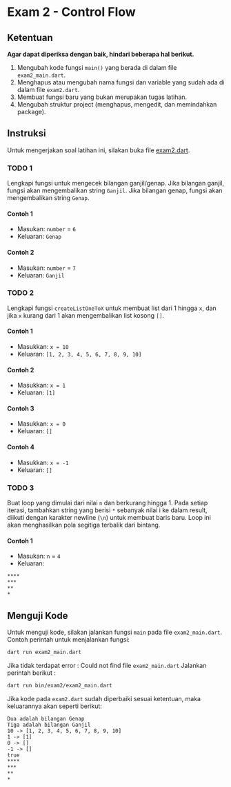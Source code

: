 # Exam 2 - Control Flow

## Ketentuan

**Agar dapat diperiksa dengan baik, hindari beberapa hal berikut.**

1. Mengubah kode fungsi `main()` yang berada di dalam file `exam2_main.dart`.
2. Menghapus atau mengubah nama fungsi dan variable yang sudah ada di dalam file `exam2.dart`.
3. Membuat fungsi baru yang bukan merupakan tugas latihan.
4. Mengubah struktur project (menghapus, mengedit, dan memindahkan package).

## Instruksi

Untuk mengerjakan soal latihan ini, silakan buka file [exam2.dart](./exam2.dart).

### TODO 1

Lengkapi fungsi untuk mengecek bilangan ganjil/genap. Jika bilangan ganjil, fungsi akan mengembalikan string `Ganjil`.
Jika bilangan genap, fungsi akan mengembalikan string `Genap`.

#### Contoh 1

- Masukan: `number` = `6`
- Keluaran: `Genap`

#### Contoh 2

- Masukan: `number` = `7`
- Keluaran: `Ganjil`

### TODO 2

Lengkapi fungsi `createListOneToX` untuk membuat list dari 1 hingga `x`, dan jika `x` kurang dari 1 akan mengembalikan
list kosong `[]`.

#### Contoh 1

- Masukkan: `x = 10`
- Keluaran: `[1, 2, 3, 4, 5, 6, 7, 8, 9, 10]`

#### Contoh 2

- Masukkan: `x = 1`
- Keluaran: `[1]`

#### Contoh 3

- Masukkan: `x = 0`
- Keluaran: `[]`

#### Contoh 4

- Masukkan: `x = -1`
- Keluaran: `[]`

### TODO 3

Buat loop yang dimulai dari nilai `n` dan berkurang hingga 1. Pada setiap iterasi, tambahkan string yang berisi `*`
sebanyak nilai i ke dalam result, diikuti dengan karakter newline (`\n`) untuk membuat baris baru. Loop ini akan
menghasilkan pola segitiga terbalik dari bintang.

#### Contoh 1

- Masukan: `n` = `4`
- Keluaran:

```text
****
***
**
*
```

## Menguji Kode

Untuk menguji kode, silakan jalankan fungsi `main` pada file `exam2_main.dart`. Contoh perintah
untuk menjalankan fungsi:

```bash
dart run exam2_main.dart
```
Jika tidak terdapat error : Could not find file `exam2_main.dart` Jalankan perintah berikut :
```bash
dart run bin/exam2/exam2_main.dart
```

Jika kode pada `exam2.dart` sudah diperbaiki sesuai ketentuan, maka keluarannya akan seperti berikut:

```console
Dua adalah bilangan Genap
Tiga adalah bilangan Ganjil
10 -> [1, 2, 3, 4, 5, 6, 7, 8, 9, 10]
1 -> [1]
0 -> []
-1 -> []
true
****
***
**
*
```
